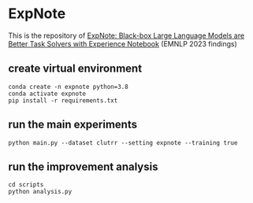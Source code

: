 # ExpNote
This is the repository of [ExpNote: Black-box Large Language Models are Better Task Solvers with Experience Notebook](https://arxiv.org/abs/2311.07032) (EMNLP 2023 findings)

## create virtual environment
```
conda create -n expnote python=3.8
conda activate expnote
pip install -r requirements.txt
```

## run the main experiments
```
python main.py --dataset clutrr --setting expnote --training true
```

## run the improvement analysis
```
cd scripts
python analysis.py
```
